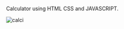 Calculator using HTML CSS and JAVASCRIPT.


![calci](https://github.com/Yesha2004/yeshakalola/assets/139550824/bb7cf237-e048-4f5a-a1c1-a226cb068810)
